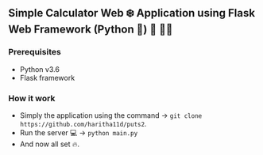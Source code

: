 ## Simple Calculator Web :snowflake: Application using Flask Web Framework (Python :snake:) :rocket: :woman_technologist:

### Prerequisites
- Python v3.6
- Flask framework

### How it work
- Simply the application using the command -> `git clone https://github.com/haritha11d/puts2`.
- Run the server :computer: -> `python main.py`
- And now all set :fire:.

